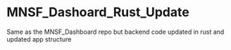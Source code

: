 # MNSF_Dashoard_Rust_Update
Same as the MNSF_Dashboard repo but backend code updated in rust and updated app structure
